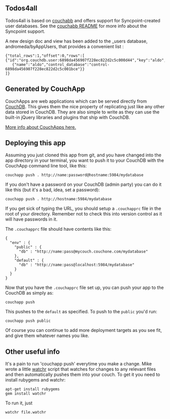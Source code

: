 ## Todos4all

Todos4all is based on [couchabb](https://github.com/chrisekelley/couchabb) and offers support for Syncpoint-created user databases. See the [couchabb README](https://github.com/chrisekelley/couchabb/blob/master/README.md) for more info about the Syncpoint support.

A new design doc and view has been added to the _users database, andromeda/byAppUsers, that provides a convenient list :

    {"total_rows":1,"offset":0,"rows":[
    {"id":"org.couchdb.user:6898da456907f228ec822d2c5c000d44","key":"aldo","value":   
       {"name":"aldo","control_database":"control-6898da456907f228ec822d2c5c001bce"}}
    ]}

## Generated by CouchApp

CouchApps are web applications which can be served directly from [CouchDB](http://couchdb.apache.org). This gives them the nice property of replicating just like any other data stored in CouchDB. They are also simple to write as they can use the built-in jQuery libraries and plugins that ship with CouchDB.

[More info about CouchApps here.](http://couchapp.org)

## Deploying this app

Assuming you just cloned this app from git, and you have changed into the app directory in your terminal, you want to push it to your CouchDB with the CouchApp command line tool, like this:

    couchapp push . http://name:password@hostname:5984/mydatabase

If you don't have a password on your CouchDB (admin party) you can do it like this (but it's a bad, idea, set a password):

    couchapp push . http://hostname:5984/mydatabase

If you get sick of typing the URL, you should setup a `.couchapprc` file in the root of your directory. Remember not to check this into version control as it will have passwords in it.

The `.couchapprc` file should have contents like this:

    {
      "env" : {
        "public" : {
          "db" : "http://name:pass@mycouch.couchone.com/mydatabase"
        },
        "default" : {
          "db" : "http://name:pass@localhost:5984/mydatabase"
        }
      }
    }

Now that you have the `.couchapprc` file set up, you can push your app to the CouchDB as simply as:

    couchapp push

This pushes to the `default` as specified. To push to the `public` you'd run:

    couchapp push public

Of course you can continue to add more deployment targets as you see fit, and give them whatever names you like.

Other useful info
-----------------

It's a pain to run 'couchapp push' everytime you make a change. Mike wrote a little [watchr](http://rubygems.org/gems/watchr) script that watches for changes to any relevant files and then automatically pushes them into your couch. To get it you need to install rubygems and watchr:

    apt-get install rubygems
    gem install watchr
    
To run it, just 

	watchr file.watchr    